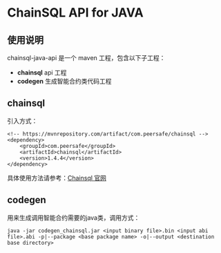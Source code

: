 # ChainSQL API for JAVA
## 使用说明 
chainsql-java-api 是一个 maven 工程，包含以下子工程：<br>
- **chainsql**  api 工程
- **codegen** 生成智能合约类代码工程


##  chainsql
引入方式：
```
<!-- https://mvnrepository.com/artifact/com.peersafe/chainsql -->
<dependency>
    <groupId>com.peersafe</groupId>
    <artifactId>chainsql</artifactId>
    <version>1.4.4</version>
</dependency>

```
具体使用方法请参考：[Chainsql 官网](http://chainsql.net/api_java.html)

##  codegen
用来生成调用智能合约需要的java类，调用方式：
```
java -jar codegen_chainsql.jar <input binary file>.bin <input abi file>.abi -p|--package <base package name> -o|--output <destination base directory>
```
